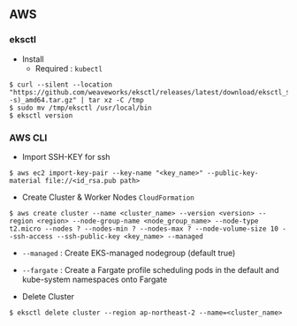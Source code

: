 ## AWS

### eksctl

* Install
   * Required : `kubectl`
~~~
$ curl --silent --location "https://github.com/weaveworks/eksctl/releases/latest/download/eksctl_$(uname -s)_amd64.tar.gz" | tar xz -C /tmp
$ sudo mv /tmp/eksctl /usr/local/bin
$ eksctl version
~~~


### AWS CLI

* Import SSH-KEY for ssh 

~~~
$ aws ec2 import-key-pair --key-name "<key_name>" --public-key-material file://<id_rsa.pub path>
~~~


* Create Cluster & Worker Nodes 
`CloudFormation`
~~~
$ aws create cluster --name <cluster_name> --version <version> --region <region> --node-group-name <node_group_name> --node-type t2.micro --nodes ? --nodes-min ? --nodes-max ? --node-volume-size 10 --ssh-access --ssh-public-key <key_name> --managed
~~~

   * `--managed` : Create EKS-managed nodegroup (default true)
   * `--fargate` : Create a Fargate profile scheduling pods in the default and kube-system namespaces onto Fargate


* Delete Cluster

~~~
$ eksctl delete cluster --region ap-northeast-2 --name=<cluster_name>
~~~
